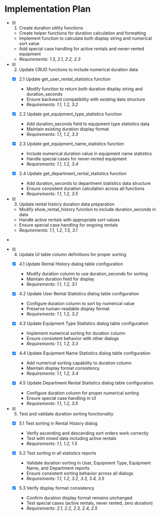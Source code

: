 # Implementation Plan

- [x] 1. Create duration utility functions





  - Create helper functions for duration calculation and formatting
  - Implement function to calculate both display string and numerical sort value
  - Add special case handling for active rentals and never-rented equipment
  - _Requirements: 1.3, 2.1, 2.2, 2.3_

- [x] 2. Update CRUD functions to include numerical duration data





  - [x] 2.1 Update get_user_rental_statistics function


    - Modify function to return both duration display string and duration_seconds
    - Ensure backward compatibility with existing data structure
    - _Requirements: 1.1, 1.2, 3.2_

  - [x] 2.2 Update get_equipment_type_statistics function


    - Add duration_seconds field to equipment type statistics data
    - Maintain existing duration display format
    - _Requirements: 1.1, 1.2, 3.3_

  - [x] 2.3 Update get_equipment_name_statistics function


    - Include numerical duration value in equipment name statistics
    - Handle special cases for never-rented equipment
    - _Requirements: 1.1, 1.2, 3.4_

  - [x] 2.4 Update get_department_rental_statistics function


    - Add duration_seconds to department statistics data structure
    - Ensure consistent duration calculation across all functions
    - _Requirements: 1.1, 1.2, 3.5_

- [x] 3. Update rental history duration data preparation










  - Modify show_rental_history function to include duration_seconds in data
  - Handle active rentals with appropriate sort values
  - Ensure special case handling for ongoing rentals
  - _Requirements: 1.1, 1.2, 1.5, 3.1_
-

- [x] 4. Update UI table column definitions for proper sorting






 

  - [x] 4.1 Update Rental History dialog table configuration


    - Modify duration column to use duration_seconds for sorting
    - Maintain duration field for display
    - _Requirements: 1.1, 1.2, 3.1_

  - [x] 4.2 Update User Rental Statistics dialog table configuration


    - Configure duration column to sort by numerical value
    - Preserve human-readable display format
    - _Requirements: 1.1, 1.2, 3.2_

  - [x] 4.3 Update Equipment Type Statistics dialog table configuration


    - Implement numerical sorting for duration column
    - Ensure consistent behavior with other dialogs
    - _Requirements: 1.1, 1.2, 3.3_

  - [x] 4.4 Update Equipment Name Statistics dialog table configuration


    - Add numerical sorting capability to duration column
    - Maintain display format consistency
    - _Requirements: 1.1, 1.2, 3.4_

  - [x] 4.5 Update Department Rental Statistics dialog table configuration


    - Configure duration column for proper numerical sorting
    - Ensure special case handling in UI
    - _Requirements: 1.1, 1.2, 3.5_

- [x] 5. Test and validate duration sorting functionality





  - [x] 5.1 Test sorting in Rental History dialog


    - Verify ascending and descending sort orders work correctly
    - Test with mixed data including active rentals
    - _Requirements: 1.1, 1.2, 1.5_

  - [x] 5.2 Test sorting in all statistics reports


    - Validate duration sorting in User, Equipment Type, Equipment Name, and Department reports
    - Ensure consistent sorting behavior across all dialogs
    - _Requirements: 1.1, 1.2, 3.2, 3.3, 3.4, 3.5_

  - [x] 5.3 Verify display format consistency


    - Confirm duration display format remains unchanged
    - Test special cases (active rentals, never rented, zero duration)
    - _Requirements: 2.1, 2.2, 2.3, 2.4, 2.5_